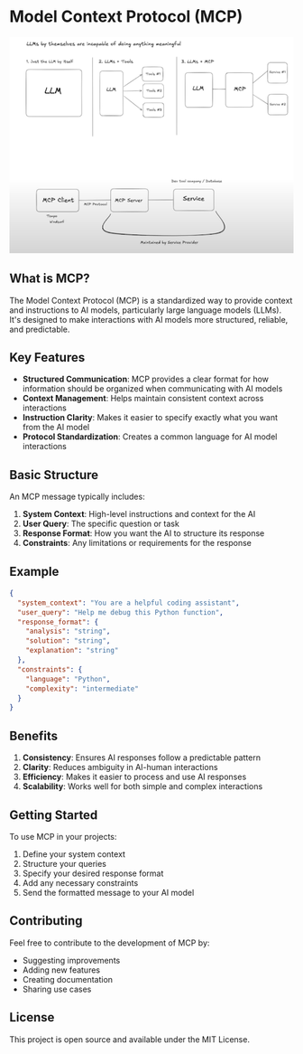 # Model Context Protocol (MCP)

![diagram](mcp_diagram.png)
## What is MCP?

The Model Context Protocol (MCP) is a standardized way to provide context and instructions to AI models, particularly large language models (LLMs). It's designed to make interactions with AI models more structured, reliable, and predictable.

## Key Features

- **Structured Communication**: MCP provides a clear format for how information should be organized when communicating with AI models
- **Context Management**: Helps maintain consistent context across interactions
- **Instruction Clarity**: Makes it easier to specify exactly what you want from the AI model
- **Protocol Standardization**: Creates a common language for AI model interactions

## Basic Structure

An MCP message typically includes:

1. **System Context**: High-level instructions and context for the AI
2. **User Query**: The specific question or task
3. **Response Format**: How you want the AI to structure its response
4. **Constraints**: Any limitations or requirements for the response

## Example

```json
{
  "system_context": "You are a helpful coding assistant",
  "user_query": "Help me debug this Python function",
  "response_format": {
    "analysis": "string",
    "solution": "string",
    "explanation": "string"
  },
  "constraints": {
    "language": "Python",
    "complexity": "intermediate"
  }
}
```

## Benefits

1. **Consistency**: Ensures AI responses follow a predictable pattern
2. **Clarity**: Reduces ambiguity in AI-human interactions
3. **Efficiency**: Makes it easier to process and use AI responses
4. **Scalability**: Works well for both simple and complex interactions

## Getting Started

To use MCP in your projects:

1. Define your system context
2. Structure your queries
3. Specify your desired response format
4. Add any necessary constraints
5. Send the formatted message to your AI model

## Contributing

Feel free to contribute to the development of MCP by:
- Suggesting improvements
- Adding new features
- Creating documentation
- Sharing use cases

## License

This project is open source and available under the MIT License. 